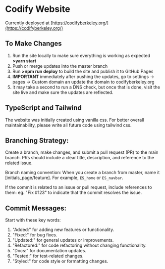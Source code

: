# Codify Website

Currently deployed at [https://codifyberkeley.org/](https://codifyberkeley.org/)

## To Make Changes

1. Run the site locally to make sure everything is working as expected **>yarn start**
2. Push or merge updates into the master branch
3. Run **>npm run deploy** to build the site and publish it to GitHub Pages
4. **IMPORTANT** immediately after pushing the updates, go to settings -> pages -> Custom domain an update the domain to codifyberkeley.org
5. It may take a second to run a DNS check, but once that is done, visit the site live and make sure the updates are reflected.

## TypeScript and Tailwind

The website was initially created using vanilla css. For better overall maintainability, please write all future code using tailwind css.

## Branching Strategy:

Create a branch, make changes, and submit a pull request (PR) to the main branch.
PRs should include a clear title, description, and reference to the related issue.

Branch naming convention: When you create a branch from master, name it [initials_page/feature]. For example, `ES_home` or `ES_navbar`.

If the commit is related to an issue or pull request, include references to them: eg. "Fix #123" to indicate that the commit resolves the issue.

## Commit Messages:

Start with these key words:

1. "Added:" for adding new features or functionality.
2. "Fixed:" for bug fixes.
3. "Updated:" for general updates or improvements.
4. "Refactored:" for code refactoring without changing functionality.
5. "Docs:" for documentation updates.
6. "Tested:" for test-related changes.
7. "Styled:" for code style or formatting changes.
